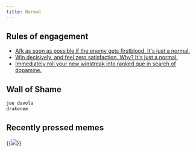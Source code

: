 ```yaml
---
title: Normal
---
```


## Rules of engagement

- [Afk as soon as possible if the enemy gets firstblood. It's just a normal.](#table-of-contents2)
- [Win decisively, and feel zero satisfaction. Why? It's just a normal.](#anchor1)
- [Immediately roll your new winstreak into ranked que in search of dopamine.](#anchor2)

## Wall of Shame
```python
joe davola
drakenem 
```
## Recently pressed memes

{{<image src="/images/headout-2.png">}}


